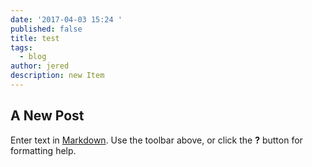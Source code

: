 ```yaml
---
date: '2017-04-03 15:24 '
published: false
title: test
tags:
  - blog
author: jered
description: new Item
---
```

## A New Post

Enter text in [Markdown](http://daringfireball.net/projects/markdown/). Use the toolbar above, or click the **?** button for formatting help.
